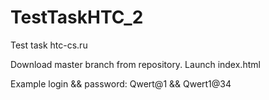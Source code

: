 # TestTaskHTC_2
Test task htc-cs.ru

Download master branch from repository.
Launch index.html


Example login && password: Qwert@1 && Qwert1@34
